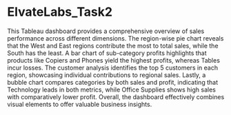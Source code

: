 # ElvateLabs_Task2
This Tableau dashboard provides a comprehensive overview of sales performance across different dimensions. The region-wise pie chart reveals that the West and East regions contribute the most to total sales, while the South has the least. A bar chart of sub-category profits highlights that products like Copiers and Phones yield the highest profits, whereas Tables incur losses. The customer analysis identifies the top 5 customers in each region, showcasing individual contributions to regional sales. Lastly, a bubble chart compares categories by both sales and profit, indicating that Technology leads in both metrics, while Office Supplies shows high sales with comparatively lower profit. Overall, the dashboard effectively combines visual elements to offer valuable business insights.
